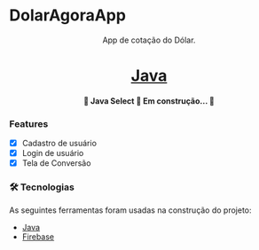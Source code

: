 # DolarAgoraApp


<p align="center">App de cotação do Dólar.</p>

<h1 align="center">
    <a href="https://www.java.com/pt-BR/"> Java </a>
</h1>

<h4 align="center"> 
	🚧  Java Select 🚀 Em construção...  🚧
</h4>

### Features

- [x] Cadastro de usuário
- [x] Login de usuário
- [x] Tela de Conversão

### 🛠 Tecnologias

As seguintes ferramentas foram usadas na construção do projeto:

- [Java](https://www.java.com/pt-BR/)
- [Firebase](https://firebase.google.com/)
